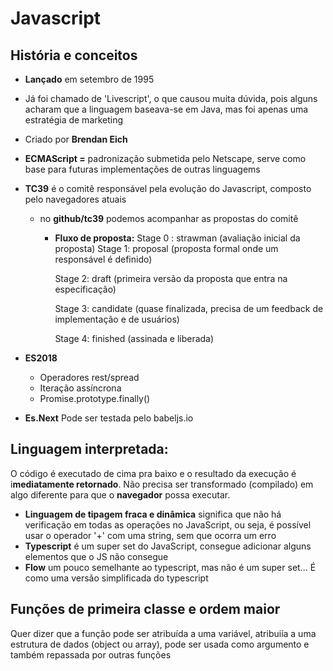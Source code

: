 

# Javascript

## História e conceitos

- **Lançado** em setembro de 1995

- Já foi chamado de 'Livescript', o que causou muita dúvida, pois alguns acharam que a linguagem baseava-se em Java, mas foi apenas uma estratégia de marketing

- Criado por **Brendan Eich**

- **ECMAScript =** padronização submetida pelo Netscape, serve como base para futuras implementações de outras linguagems

- **TC39** é o comitê responsável pela evolução do Javascript, composto pelo navegadores atuais

  - no **github/tc39** podemos acompanhar as propostas do comitê

    - **Fluxo de proposta:**
      Stage 0 : strawman (avaliação inicial da proposta)
      Stage 1: proposal (proposta formal onde um responsável é definido)

      Stage 2: draft (primeira versão da proposta que entra na especificação)

      Stage 3: candidate (quase finalizada, precisa de um feedback de implementação e de usuários)

      Stage 4: finished  (assinada e liberada)

- **ES2018**

  - Operadores rest/spread
  - Iteração assíncrona
  - Promise.prototype.finally()

- **Es.Next**
  Pode ser testada pelo babeljs.io

## Linguagem interpretada:

O código é executado de cima pra baixo e o resultado da execução é i**mediatamente retornado**. Não precisa ser transformado (compilado) em algo diferente para que o **navegador** possa executar.

- **Linguagem de tipagem fraca e dinâmica**
  significa que não há verificação em todas as operações no JavaScript, ou seja, é possível usar o operador '+' com uma string, sem que ocorra um erro
- **Typescript**
  é um super set do JavaScript, consegue adicionar alguns elementos que o JS não consegue
- **Flow**
  um pouco semelhante ao typescript, mas não é um super set... É como uma versão simplificada do typescript



## Funções de primeira classe e ordem maior

Quer dizer que a função pode ser atribuída a uma variável, atribuiía a uma estrutura de dados (object ou array), pode ser usada como argumento e também repassada por outras funções
